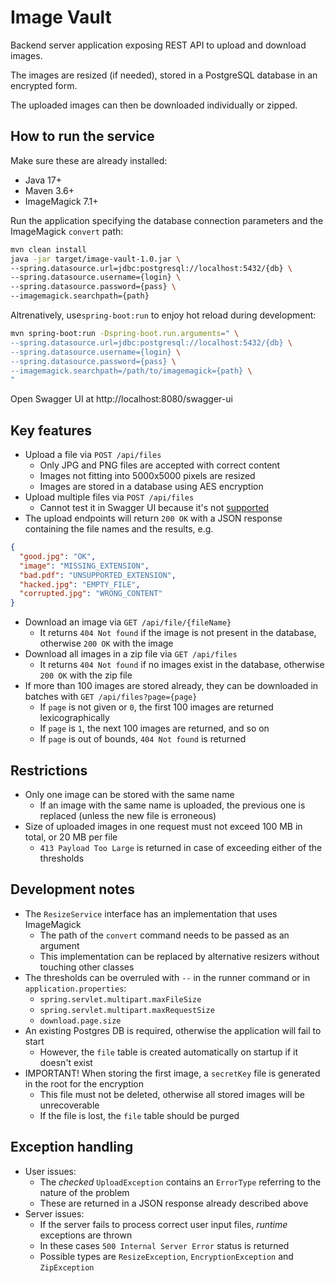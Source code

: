 # Image Vault

Backend server application exposing REST API to upload and download images.

The images are resized (if needed), stored in a PostgreSQL database in an encrypted form.

The uploaded images can then be downloaded individually or zipped.

## How to run the service

Make sure these are already installed:

- Java 17+
- Maven 3.6+
- ImageMagick 7.1+

Run the application specifying the database connection parameters and the ImageMagick `convert` path:

```bash
mvn clean install
java -jar target/image-vault-1.0.jar \
--spring.datasource.url=jdbc:postgresql://localhost:5432/{db} \
--spring.datasource.username={login} \
--spring.datasource.password={pass} \
--imagemagick.searchpath={path}
```

Altrenatively, use`spring-boot:run` to enjoy hot reload during development:

```bash
mvn spring-boot:run -Dspring-boot.run.arguments=" \
--spring.datasource.url=jdbc:postgresql://localhost:5432/{db} \
--spring.datasource.username={login} \
--spring.datasource.password={pass} \
--imagemagick.searchpath=/path/to/imagemagick={path} \
"
```

Open Swagger UI at http://localhost:8080/swagger-ui

## Key features

- Upload a file via `POST /api/files`
    - Only JPG and PNG files are accepted with correct content
    - Images not fitting into 5000x5000 pixels are resized
    - Images are stored in a database using AES encryption
- Upload multiple files via `POST /api/files`
    - Cannot test it in Swagger UI because
      it's not [supported](https://github.com/OAI/OpenAPI-Specification/issues/254)
- The upload endpoints will return `200 OK` with a JSON response containing the file names and the results, e.g.

```json
{
  "good.jpg": "OK",
  "image": "MISSING_EXTENSION",
  "bad.pdf": "UNSUPPORTED_EXTENSION",
  "hacked.jpg": "EMPTY_FILE",
  "corrupted.jpg": "WRONG_CONTENT"
}
```

- Download an image via `GET /api/file/{fileName}`
    - It returns `404 Not found` if the image is not present in the database, otherwise `200 OK` with the image
- Download all images in a zip file via `GET /api/files`
    - It returns `404 Not found` if no images exist in the database, otherwise `200 OK` with the zip file
- If more than 100 images are stored already, they can be downloaded in batches with `GET /api/files?page={page}`
    - If `page` is not given or `0`, the first 100 images are returned lexicographically
    - If `page` is `1`, the next 100 images are returned, and so on
    - If `page` is out of bounds, `404 Not found` is returned

## Restrictions

- Only one image can be stored with the same name
    - If an image with the same name is uploaded, the previous one is replaced (unless the new file is erroneous)
- Size of uploaded images in one request must not exceed 100 MB in total, or 20 MB per file
    - `413 Payload Too Large` is returned in case of exceeding either of the thresholds

## Development notes

- The `ResizeService` interface has an implementation that uses ImageMagick
    - The path of the `convert` command needs to be passed as an argument
    - This implementation can be replaced by alternative resizers without touching other classes
- The thresholds can be overruled with `--` in the runner command or in `application.properties`:
    - `spring.servlet.multipart.maxFileSize`
    - `spring.servlet.multipart.maxRequestSize`
    - `download.page.size`
- An existing Postgres DB is required, otherwise the application will fail to start
    - However, the `file` table is created automatically on startup if it doesn't exist
- IMPORTANT! When storing the first image, a `secretKey` file is generated in the root for the encryption
    - This file must not be deleted, otherwise all stored images will be unrecoverable
    - If the file is lost, the `file` table should be purged

## Exception handling

- User issues:
    - The <i>checked</i> `UploadException` contains an `ErrorType` referring
      to the nature of the problem
    - These are returned in a JSON response already described above
- Server issues:
    - If the server fails to process correct user input files, <i>runtime</i> exceptions are thrown
    - In these cases `500 Internal Server Error` status is returned
    - Possible types are `ResizeException`, `EncryptionException` and `ZipException`